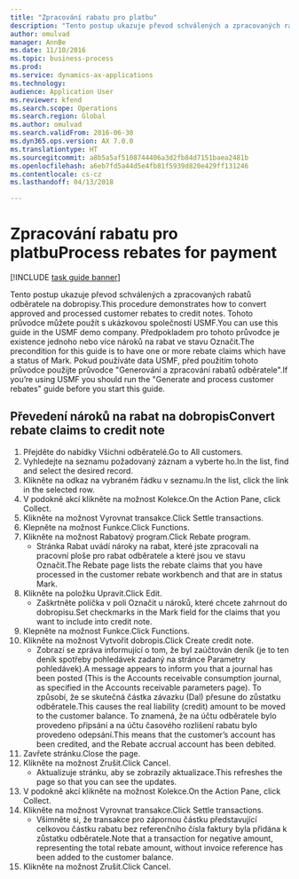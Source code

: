 ```yaml
--- 
title: "Zpracování rabatu pro platbu"
description: "Tento postup ukazuje převod schválených a zpracovaných rabatů odběratele na dobropisy."
author: omulvad
manager: AnnBe
ms.date: 11/10/2016
ms.topic: business-process
ms.prod: 
ms.service: dynamics-ax-applications
ms.technology: 
audience: Application User
ms.reviewer: kfend
ms.search.scope: Operations
ms.search.region: Global
ms.author: omulvad
ms.search.validFrom: 2016-06-30
ms.dyn365.ops.version: AX 7.0.0
ms.translationtype: HT
ms.sourcegitcommit: a8b5a5af5108744406a3d2fb84d7151baea2481b
ms.openlocfilehash: a6eb7fd5a44d5e4fb81f5939d820e429ff131246
ms.contentlocale: cs-cz
ms.lasthandoff: 04/13/2018

---
```

# <a name="process-rebates-for-payment"></a><span data-ttu-id="2edfe-103">Zpracování rabatu pro platbu</span><span class="sxs-lookup"><span data-stu-id="2edfe-103">Process rebates for payment</span></span>

[!INCLUDE [task guide banner](../../includes/task-guide-banner.md)]

<span data-ttu-id="2edfe-104">Tento postup ukazuje převod schválených a zpracovaných rabatů odběratele na dobropisy.</span><span class="sxs-lookup"><span data-stu-id="2edfe-104">This procedure demonstrates how to convert approved and processed customer rebates to credit notes.</span></span> <span data-ttu-id="2edfe-105">Tohoto průvodce můžete použít s ukázkovou společností USMF.</span><span class="sxs-lookup"><span data-stu-id="2edfe-105">You can use this guide in the USMF demo company.</span></span> <span data-ttu-id="2edfe-106">Předpokladem pro tohoto průvodce je existence jednoho nebo více nároků na rabat ve stavu Označit.</span><span class="sxs-lookup"><span data-stu-id="2edfe-106">The precondition for this guide is to have one or more rebate claims which have a status of Mark.</span></span> <span data-ttu-id="2edfe-107">Pokud používáte data USMF, před použitím tohoto průvodce použijte průvodce "Generování a zpracování rabatů odběratele".</span><span class="sxs-lookup"><span data-stu-id="2edfe-107">If you’re using USMF you should run the "Generate and process customer rebates" guide before you start this guide.</span></span>


## <a name="convert-rebate-claims-to-credit-note"></a><span data-ttu-id="2edfe-108">Převedení nároků na rabat na dobropis</span><span class="sxs-lookup"><span data-stu-id="2edfe-108">Convert rebate claims to credit note</span></span>
1. <span data-ttu-id="2edfe-109">Přejděte do nabídky Všichni odběratelé.</span><span class="sxs-lookup"><span data-stu-id="2edfe-109">Go to All customers.</span></span>
2. <span data-ttu-id="2edfe-110">Vyhledejte na seznamu požadovaný záznam a vyberte ho.</span><span class="sxs-lookup"><span data-stu-id="2edfe-110">In the list, find and select the desired record.</span></span>
3. <span data-ttu-id="2edfe-111">Klikněte na odkaz na vybraném řádku v seznamu.</span><span class="sxs-lookup"><span data-stu-id="2edfe-111">In the list, click the link in the selected row.</span></span>
4. <span data-ttu-id="2edfe-112">V podokně akcí klikněte na možnost Kolekce.</span><span class="sxs-lookup"><span data-stu-id="2edfe-112">On the Action Pane, click Collect.</span></span>
5. <span data-ttu-id="2edfe-113">Klikněte na možnost Vyrovnat transakce.</span><span class="sxs-lookup"><span data-stu-id="2edfe-113">Click Settle transactions.</span></span>
6. <span data-ttu-id="2edfe-114">Klepněte na možnost Funkce.</span><span class="sxs-lookup"><span data-stu-id="2edfe-114">Click Functions.</span></span>
7. <span data-ttu-id="2edfe-115">Klikněte na možnost Rabatový program.</span><span class="sxs-lookup"><span data-stu-id="2edfe-115">Click Rebate program.</span></span>
    * <span data-ttu-id="2edfe-116">Stránka Rabat uvádí nároky na rabat, které jste zpracovali na pracovní ploše pro rabat odběratele a které jsou ve stavu Označit.</span><span class="sxs-lookup"><span data-stu-id="2edfe-116">The Rebate page lists the rebate claims that you have processed in the customer rebate workbench and that are in status Mark.</span></span>    
8. <span data-ttu-id="2edfe-117">Klikněte na položku Upravit.</span><span class="sxs-lookup"><span data-stu-id="2edfe-117">Click Edit.</span></span>
    * <span data-ttu-id="2edfe-118">Zaškrtněte políčka v poli Označit u nároků, které chcete zahrnout do dobropisu.</span><span class="sxs-lookup"><span data-stu-id="2edfe-118">Set checkmarks in the Mark field for the claims that you want to include into credit note.</span></span>   
9. <span data-ttu-id="2edfe-119">Klepněte na možnost Funkce.</span><span class="sxs-lookup"><span data-stu-id="2edfe-119">Click Functions.</span></span>
10. <span data-ttu-id="2edfe-120">Klikněte na možnost Vytvořit dobropis.</span><span class="sxs-lookup"><span data-stu-id="2edfe-120">Click Create credit note.</span></span>
    * <span data-ttu-id="2edfe-121">Zobrazí se zpráva informující o tom, že byl zaúčtován deník (je to ten deník spotřeby pohledávek zadaný na stránce Parametry pohledávek).</span><span class="sxs-lookup"><span data-stu-id="2edfe-121">A message appears to inform you that a journal has been posted (This is the Accounts receivable consumption journal, as specified in the Accounts receivable parameters page).</span></span> <span data-ttu-id="2edfe-122">To způsobí, že se skutečná částka závazku (Dal) přesune do zůstatku odběratele.</span><span class="sxs-lookup"><span data-stu-id="2edfe-122">This causes the real liability (credit) amount to be moved to the customer balance.</span></span> <span data-ttu-id="2edfe-123">To znamená, že na účtu odběratele bylo provedeno připsání a na účtu časového rozlišení rabatu bylo provedeno odepsání.</span><span class="sxs-lookup"><span data-stu-id="2edfe-123">This means that the customer’s account has been credited, and the Rebate accrual account has been debited.</span></span>  
11. <span data-ttu-id="2edfe-124">Zavřete stránku.</span><span class="sxs-lookup"><span data-stu-id="2edfe-124">Close the page.</span></span>
12. <span data-ttu-id="2edfe-125">Klikněte na možnost Zrušit.</span><span class="sxs-lookup"><span data-stu-id="2edfe-125">Click Cancel.</span></span>
    * <span data-ttu-id="2edfe-126">Aktualizuje stránku, aby se zobrazily aktualizace.</span><span class="sxs-lookup"><span data-stu-id="2edfe-126">This refreshes the page so that you can see the updates.</span></span>  
13. <span data-ttu-id="2edfe-127">V podokně akcí klikněte na možnost Kolekce.</span><span class="sxs-lookup"><span data-stu-id="2edfe-127">On the Action Pane, click Collect.</span></span>
14. <span data-ttu-id="2edfe-128">Klikněte na možnost Vyrovnat transakce.</span><span class="sxs-lookup"><span data-stu-id="2edfe-128">Click Settle transactions.</span></span>
    * <span data-ttu-id="2edfe-129">Všimněte si, že transakce pro zápornou částku představující celkovou částku rabatu bez referenčního čísla faktury byla přidána k zůstatku odběratele.</span><span class="sxs-lookup"><span data-stu-id="2edfe-129">Note that a transaction for negative amount, representing the total rebate amount, without invoice reference has been added to the customer balance.</span></span>   
15. <span data-ttu-id="2edfe-130">Klikněte na možnost Zrušit.</span><span class="sxs-lookup"><span data-stu-id="2edfe-130">Click Cancel.</span></span>


